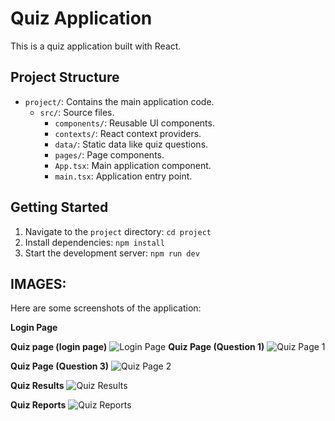 # Quiz Application

This is a quiz application built with React.

## Project Structure

- `project/`: Contains the main application code.
  - `src/`: Source files.
    - `components/`: Reusable UI components.
    - `contexts/`: React context providers.
    - `data/`: Static data like quiz questions.
    - `pages/`: Page components.
    - `App.tsx`: Main application component.
    - `main.tsx`: Application entry point.

## Getting Started

1. Navigate to the `project` directory: `cd project`
2. Install dependencies: `npm install`
3. Start the development server: `npm run dev`

## IMAGES:

Here are some screenshots of the application:

**Login Page**

**Quiz page (login page)**
![Login Page](./1.png)
**Quiz Page (Question 1)**
![Quiz Page 1](./2.png)

**Quiz Page (Question 3)**
![Quiz Page 2](./3.png)

**Quiz Results**
![Quiz Results](./5.png)

**Quiz Reports**
![Quiz Reports](./6.png)
